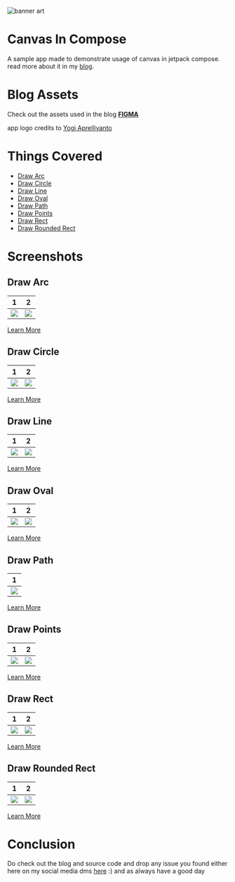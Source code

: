![banner art](./screenshots/banner%20art.png)
# Canvas In Compose
A sample app made to demonstrate usage of canvas in jetpack compose.
read more about it in my [blog](https://blog.realogs.in/graphics-in-jetpack-compose/).

# Blog Assets
Check out the assets used in the blog [**FIGMA**](https://www.figma.com/file/H3i7icx5Wm4gfi7s7WWWe5/Graphics-in-Compose-Blog?type=design&node-id=0%3A1&mode=design&t=MPSJkPi2eJWyIr9A-1)

app logo credits to [Yogi Aprelliyanto](https://thenounproject.com/icon/canvas-5463213/)

# Things Covered
- [Draw Arc](./app/src/main/java/xyz/jayeshseth/canvasexample/canvas/Draw%20Arc.kt)
- [Draw Circle](./app/src/main/java/xyz/jayeshseth/canvasexample/canvas/Draw%20Circle.kt)
- [Draw Line](./app/src/main/java/xyz/jayeshseth/canvasexample/canvas/Draw%20Line.kt)
- [Draw Oval](./app/src/main/java/xyz/jayeshseth/canvasexample/canvas/Draw%20Oval.kt)
- [Draw Path](./app/src/main/java/xyz/jayeshseth/canvasexample/canvas/Draw%20Path.kt)
- [Draw Points](./app/src/main/java/xyz/jayeshseth/canvasexample/canvas/Draw%20Points.kt)
- [Draw Rect](./app/src/main/java/xyz/jayeshseth/canvasexample/canvas/Draw%20Rect.kt)
- [Draw Rounded Rect](./app/src/main/java/xyz/jayeshseth/canvasexample/canvas/Draw%20Rounded%20Rect.kt)

# Screenshots
## Draw Arc
|               1                |                2                |
|:------------------------------:|:-------------------------------:|
| ![](./screenshots/drawArc.png) | ![](./screenshots/drawArc2.png) |

[Learn More](https://blog.realogs.in/graphics-in-jetpack-compose/#draw-arc)

## Draw Circle
|                 1                 |                 2                  |
|:---------------------------------:|:----------------------------------:|
| ![](./screenshots/drawCircle.png) | ![](./screenshots/drawCircle2.png) |

[Learn More](https://blog.realogs.in/graphics-in-jetpack-compose/#draw-circle)

## Draw Line
|                1                |                2                 |
|:-------------------------------:|:--------------------------------:|
| ![](./screenshots/drawLine.png) | ![](./screenshots/drawLine2.png) |

[Learn More](https://blog.realogs.in/graphics-in-jetpack-compose/#draw-line)

## Draw Oval
|                1                |                2                 |
|:-------------------------------:|:--------------------------------:|
| ![](./screenshots/drawOval.png) | ![](./screenshots/drawOval2.png) |

[Learn More](https://blog.realogs.in/graphics-in-jetpack-compose/#draw-circle)

## Draw Path
|                1                |
|:-------------------------------:|
| ![](./screenshots/drawPath.png) |

[Learn More](https://blog.realogs.in/graphics-in-jetpack-compose/#draw-path-draw-point)

## Draw Points
|                 1                 |                 2                  |
|:---------------------------------:|:----------------------------------:|
| ![](./screenshots/drawPoints.png) | ![](./screenshots/drawPoints2.png) |

[Learn More](https://blog.realogs.in/graphics-in-jetpack-compose/#draw-path-draw-point)

## Draw Rect
|                1                |                2                 |
|:-------------------------------:|:--------------------------------:|
| ![](./screenshots/drawRect.png) | ![](./screenshots/drawRect2.png) |

[Learn More](https://blog.realogs.in/graphics-in-jetpack-compose/#draw-rect)

## Draw Rounded Rect
|                   1                    |                    2                    |
|:--------------------------------------:|:---------------------------------------:|
| ![](./screenshots/drawRoundedRect.png) | ![](./screenshots/drawRoundedRect2.png) |

[Learn More](https://blog.realogs.in/graphics-in-jetpack-compose/#draw-rect)

# Conclusion
Do check out the blog and source code and drop any issue you found either here on my social 
media dms [here](https://linktr.ee/mad_flasher) :) and as always have a good day
